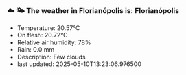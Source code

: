 ### ☁️ 🌤️  The weather in Florianópolis is: Florianópolis

- Temperature: 20.57°C
- On flesh: 20.72°C
- Relative air humidity: 78%
- Rain: 0.0 mm
- Description: Few clouds
- last updated: 2025-05-10T13:23:06.976500
